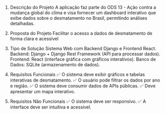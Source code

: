 1. Descrição do Projeto
A aplicação faz parte do ODS 13 - Ação contra a mudança global do clima e visa fornecer um dashboard interativo que exibe dados sobre o desmatamento no Brasil, permitindo análises detalhadas.

2. Proposta do Projeto
Facilitar o acesso a dados de desmatamento de forma clara e acessível

4. Tipo de Solução
Sistema Web com Backend Django e Frontend React.
Backend: Django + Django Rest Framework (API para processar dados).
Frontend: React (interface gráfica com gráficos interativos).
Banco de Dados: SQLite (armazenamento de dados).

5. Requisitos Funcionais
✅ O sistema deve exibir gráficos e tabelas interativas de desmatamento.
✅ O usuário pode filtrar os dados por ano e região.
✅ O sistema deve consumir dados de APIs públicas.
✅ Deve apresentar um mapa interativo.

6. Requisitos Não Funcionais
✅ O sistema deve ser responsivo.
✅ A interface deve ser intuitiva e acessível.
